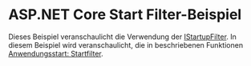 # <a name="aspnet-core-startup-filter-sample"></a>ASP.NET Core Start Filter-Beispiel

Dieses Beispiel veranschaulicht die Verwendung der [IStartupFilter](https://docs.microsoft.com/en-us/dotnet/api/microsoft.aspnetcore.hosting.istartupfilter). In diesem Beispiel wird veranschaulicht, die in beschriebenen Funktionen [Anwendungsstart: Startfilter](https://docs.microsoft.com/aspnet/core/fundamentals/startup#startup-filters).

